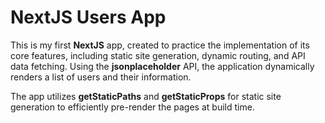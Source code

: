 # NextJS Users App

This is my first **NextJS** app, created to practice the implementation of its core features, including static site generation, dynamic routing, and API data fetching. Using the **jsonplaceholder** API, the application dynamically renders a list of users and their information.

The app utilizes **getStaticPaths** and **getStaticProps** for static site generation to efficiently pre-render the pages at build time.
